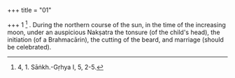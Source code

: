 +++
title = "01"

+++
1 [^1] . During the northern course of the sun, in the time of the increasing moon, under an auspicious Nakṣatra the tonsure (of the child's head), the initiation (of a Brahmacārin), the cutting of the beard, and marriage (should be celebrated).


[^1]:  4, 1. Sāṅkh.-Gṛhya I, 5, 2-5.
